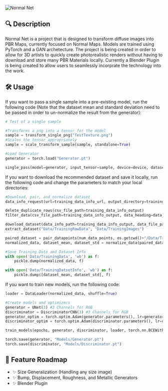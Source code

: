 ![Normal Net](https://github.com/user-attachments/assets/efb3e304-b31d-490f-ba48-5b630bb820dd)

## 🔍 Description
Normal Net is a project that is designed to transform diffuse images into PBR Maps, currently focused on Normal Maps. Models are trained using PyTorch and a GAN archetecture. The project is being created in order to allow for 3D artists to quickly create photorealistic renders without having to download and store many PBR Materials locally. Currently a Blender Plugin is being created to allow users to seamlessly incorprate the technology into the work.

## 🛠️ Usage

If you want to pass a single sample into a pre-existing model, run the following code (Note that the dataset mean and standard deviation need to be passed in order to un-normalize the result from the generator):
```py
# Test of a single sample

#Transforms a png into a tensor for the model
sample = transform_single_png("TestTexture.png")
#Scales the tensor appropriately 
sample = scale_transform_sample(sample, standalone=True)

#Load Generator
generator = torch.load("Generator.pt")

single_pass(model=generator, input_tensor=sample, device=device, dataset_mean=dataset_mean, dataset_std=dataset_std, display_plot=True)
```

If you want to download the recommended dataset and save it locally, run the following code and change the parameters to match your local directories:

```py
#Download, pair, and normalize dataset
data_info_request(url=training_data_info_url, output_directory=training_data_info_output)

delete_duplicate_rows(csv_file_path=training_data_info_output)
filter_data(csv_file_path=training_data_info_output, data_heading=data_heading, data_filter=data_filter)

download_dataset(data_info_path=training_data_info_output, data_file_path=training_data_path, data_filter = data_filter, num_data_points=num_data_points)
extract_dataset("Data/TrainingRawData", "Data/TrainingImages")

paired_dataset = pair_datapoints(num_data_points, os.getcwd()+"/Data/TrainingImages/Color", os.getcwd()+"/Data/TrainingImages/NormalDX", "Color_", "NormalDX_")
normalized_data, dataset_mean, dataset_std = normalize_data(paired_dataset)

#Save Training Data and Dataset Info
with open('Data/TrainingData', 'wb') as f:
    pickle.dump(normalized_data, f)

with open('Data/TrainingDatsetInfo', 'wb') as f:
    pickle.dump([dataset_mean, dataset_std], f)
```

If you want to train new models, run the following code:

```py
loader = DataLoader(normalized_data, shuffle=True)

#Create models and optimizers
generator = UNet(3) #3 Channels for RGB
discriminator = DiscriminatorCNN(3) #3 Channels for RGB
generator_optim = torch.optim.Adam(generator.parameters(), lr=generator_lr, betas=(beta1, beta2))
discriminator_optim = torch.optim.Adam(discriminator.parameters(), lr=discriminator_lr, betas=(beta1, beta2))

train_models(epochs, generator, discriminator, loader, torch.nn.BCEWithLogitsLoss(), generator_optim, discriminator_optim, device, secondary_gen_loss= torch.nn.MSELoss(), secondary_loss_weight=0.3, log_interval=1)

torch.save(generator, "Models/Generator.pt")
torch.save(discriminator, "Models/Discriminator.pt")
```

## 🚧 Feature Roadmap

- ✨ Size Generalization (Handling any size image)
- ✨ Bump, Displacement, Roughness, and Metallic Generators
- ✨ Blender Plugin
